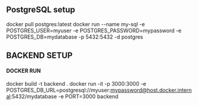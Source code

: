 ## PostgreSQL setup
docker pull postgres:latest
docker run --name my-sql -e POSTGRES_USER=myuser -e POSTGRES_PASSWORD=mypassword -e POSTGRES_DB=mydatabase -p 5432:5432 -d postgres


## BACKEND SETUP
#### DOCKER RUN

docker build -t backend .
docker run -it -p 3000:3000 -e POSTGRES_DB_URL=postgresql://myuser:mypassword@host.docker.internal:5432/mydatabase -e PORT=3000 backend